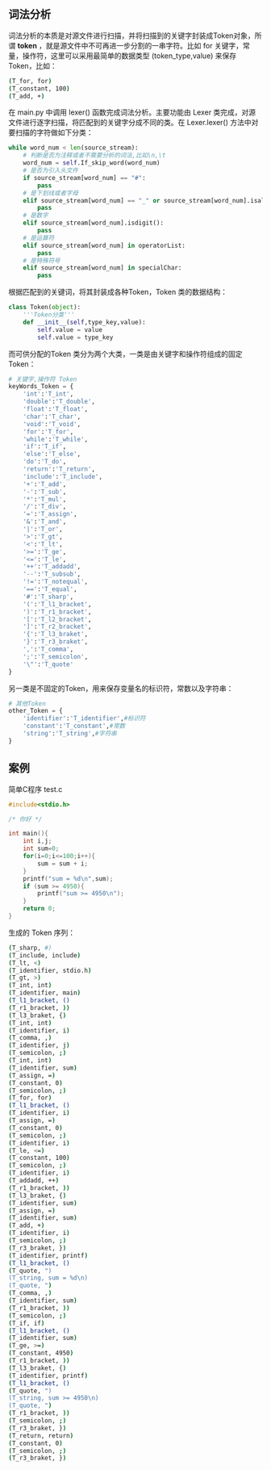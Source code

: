 ## 词法分析

词法分析的本质是对源文件进行扫描，并将扫描到的关键字封装成Token对象，所谓 **token** ，就是源文件中不可再进一步分割的一串字符。比如 for 关键字，常量，操作符，这里可以采用最简单的数据类型 (token_type,value) 来保存Token，比如：

```sh
(T_for, for)
(T_constant, 100)
(T_add, +)
```

在 main.py 中调用 lexer() 函数完成词法分析。主要功能由 Lexer 类完成，对源文件进行逐字扫描，将匹配到的关键字分成不同的类。在 Lexer.lexer() 方法中对要扫描的字符做如下分类：

```python
while word_num < len(source_stream):
    # 判断是否为注释或者不需要分析的词法,比如\n,\t
	word_num = self.If_skip_word(word_num)
	# 是否为引入头文件
	if source_stream[word_num] == "#":
		pass
	# 是下划线或者字母
	elif source_stream[word_num] == "_" or source_stream[word_num].isalpha():
		pass
	# 是数字
	elif source_stream[word_num].isdigit():
		pass
	# 是运算符
	elif source_stream[word_num] in operatorList:
		pass
	# 是特殊符号
	elif source_stream[word_num] in specialChar:
		pass
```

根据匹配到的关键词，将其封装成各种Token，Token 类的数据结构：

```python
class Token(object):
	'''Token分类'''
	def __init__(self,type_key,value):
		self.value = value
		self.value = type_key
```

而可供分配的Token 类分为两个大类，一类是由关键字和操作符组成的固定Token：

```python
# 关键字,操作符 Token
keyWords_Token = {
	'int':'T_int',
	'double':'T_double',
	'float':'T_float',
	'char':'T_char',
	'void':'T_void',
	'for':'T_for',
	'while':'T_while',
	'if':'T_if',
	'else':'T_else',
	'do':'T_do',
	'return':'T_return',
	'include':'T_include',
	'+':'T_add',
	'-':'T_sub',
	'*':'T_mul',
	'/':'T_div',
	'=':'T_assign',
	'&':'T_and',
	'|':'T_or',
	'>':'T_gt',
	'<':'T_lt',
	'>=':'T_ge',
	'<=':'T_le',
	'++':'T_addadd',
	'--':'T_subsub',
	'!=':'T_notequal',
	'==':'T_equal',
	'#':'T_sharp',
	'(':'T_l1_bracket',
	')':'T_r1_bracket',
	'[':'T_l2_bracket',
	']':'T_r2_bracket',
	'{':'T_l3_braket',
	'}':'T_r3_braket',
	',':'T_comma',
	';':'T_semicolon',
	'\"':'T_quote'
}
```

另一类是不固定的Token，用来保存变量名的标识符，常数以及字符串：

```python
# 其他Token
other_Token = {
	'identifier':'T_identifier',#标识符
	'constant':'T_constant',#常数
	'string':'T_string',#字符串
}
```

## 案例

简单C程序 test.c

```c
#include<stdio.h>

/* 你好 */

int main(){
	int i,j;
	int sum=0;
	for(i=0;i<=100;i++){
		sum = sum + i;
	}
	printf("sum = %d\n",sum);
	if (sum >= 4950){
		printf("sum >= 4950\n");
	}
	return 0;
}
```

生成的 Token 序列：

```sh
(T_sharp, #)
(T_include, include)
(T_lt, <)
(T_identifier, stdio.h)
(T_gt, >)
(T_int, int)
(T_identifier, main)
(T_l1_bracket, ()
(T_r1_bracket, ))
(T_l3_braket, {)
(T_int, int)
(T_identifier, i)
(T_comma, ,)
(T_identifier, j)
(T_semicolon, ;)
(T_int, int)
(T_identifier, sum)
(T_assign, =)
(T_constant, 0)
(T_semicolon, ;)
(T_for, for)
(T_l1_bracket, ()
(T_identifier, i)
(T_assign, =)
(T_constant, 0)
(T_semicolon, ;)
(T_identifier, i)
(T_le, <=)
(T_constant, 100)
(T_semicolon, ;)
(T_identifier, i)
(T_addadd, ++)
(T_r1_bracket, ))
(T_l3_braket, {)
(T_identifier, sum)
(T_assign, =)
(T_identifier, sum)
(T_add, +)
(T_identifier, i)
(T_semicolon, ;)
(T_r3_braket, })
(T_identifier, printf)
(T_l1_bracket, ()
(T_quote, ")
(T_string, sum = %d\n)
(T_quote, ")
(T_comma, ,)
(T_identifier, sum)
(T_r1_bracket, ))
(T_semicolon, ;)
(T_if, if)
(T_l1_bracket, ()
(T_identifier, sum)
(T_ge, >=)
(T_constant, 4950)
(T_r1_bracket, ))
(T_l3_braket, {)
(T_identifier, printf)
(T_l1_bracket, ()
(T_quote, ")
(T_string, sum >= 4950\n)
(T_quote, ")
(T_r1_bracket, ))
(T_semicolon, ;)
(T_r3_braket, })
(T_return, return)
(T_constant, 0)
(T_semicolon, ;)
(T_r3_braket, })
```

